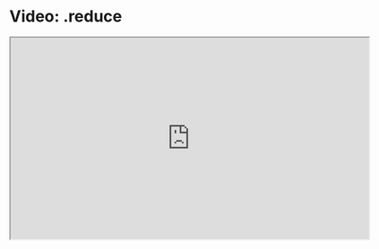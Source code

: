 # Video: .reduce

<iframe src="https://player.vimeo.com/video/549284396" width="640" height="360" allowfullscreen="allowfullscreen" allow="autoplay; fullscreen; picture-in-picture"></iframe>
